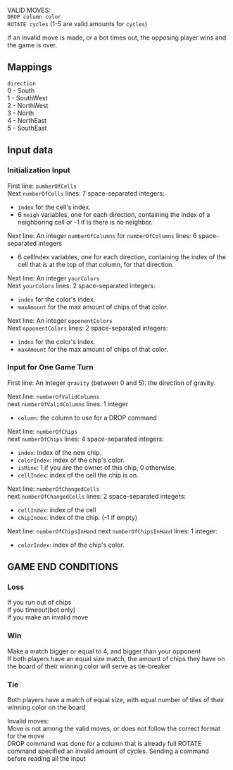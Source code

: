 VALID MOVES:  
`DROP column color`  
`ROTATE cycles` (1-5 are valid amounts for `cycles`)

If an invalid move is made, or a bot times out, the opposing player wins and the game is over.

## Mappings
`direction`  
0 - South  
1 - SouthWest  
2 - NorthWest  
3 - North  
4 - NorthEast  
5 - SouthEast  
## Input data

### Initialization Input

First line: `numberOfCells`  
Next `numberOfCells` lines: 7 space-separated integers:  
- `index` for the cell's index.  
- 6 `neigh` variables, one for each direction, containing the index of a neighboring cell or -1 if is there is no neighbor.  

Next line: An integer `numberOfColumns`
for `numberOfColumns` lines: 6 space-separated integers
- 6 cellIndex variables, one for each direction, containing the index of the cell that is at the top of that column, for that direction.

Next line: An integer `yourColors`  
Next `yourColors` lines: 2 space-separated integers:
- `index` for the color's index.  
- `maxAmount` for the max amount of chips of that color.  

Next line: An integer `opponentColors`  
Next `opponentColors` lines: 2 space-separated integers:
- `index` for the color's index.  
- `maxAmount` for the max amount of chips of that color.  

### Input for One Game Turn
First line: An integer `gravity` (between 0 and 5): the direction of gravity.  

Next line: `numberOfValidColumns`  
next `numberOfValidColumns` lines: 1 integer 
- `column`: the column to use for a DROP command

Next line: `numberOfChips`  
next `numberOfChips` lines: 4 space-separated integers:  
- `index`: index of the new chip.  
- `colorIndex`: index of the chip's color.  
- `isMine`: 1 if you are the owner of this chip, 0 otherwise.  
- `cellIndex`: index of the cell the chip is on.  

Next line: `numberOfChangedCells`  
next `numberOfChangedCells` lines: 2 space-separated integers:  
- `cellIndex`: index of the cell 
- `chipIndex`: index of the chip. (-1 if empty)

Next line: `numberOfChipsInHand`
next `numberOfChipsInHand` lines: 1 integer:
- `colorIndex`: index of the chip's color.

## GAME END CONDITIONS

### Loss
If you run out of chips  
If you timeout(bot only)  
If you make an invalid move  

### Win
Make a match bigger or equal to 4, and bigger than your opponent  
If both players have an equal size match, the amount of chips they have on the board of their winning color will serve as tie-breaker  

### Tie
Both players have a match of equal size, with equal number of tiles of their winning color on the board  

Invalid moves:  
Move is not among the valid moves, or does not follow the correct format for the move  
DROP command was done for a column that is already full
ROTATE command specified an invalid amount of cycles.
Sending a command before reading all the input  
